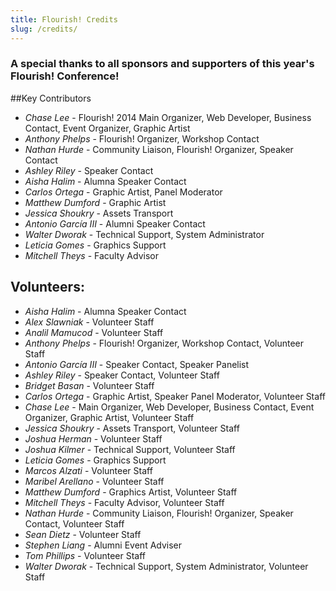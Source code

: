 ```yaml
---
title: Flourish! Credits
slug: /credits/
---
```

### A special thanks to all sponsors and supporters of this year's Flourish! Conference!

##Key Contributors
- *Chase Lee* - Flourish! 2014 Main Organizer, Web Developer, Business Contact, Event Organizer, Graphic Artist
- *Anthony Phelps* - Flourish! Organizer, Workshop Contact
- *Nathan Hurde* - Community Liaison, Flourish! Organizer, Speaker Contact
- *Ashley Riley* - Speaker Contact
- *Aisha Halim* - Alumna Speaker Contact
- *Carlos Ortega* - Graphic Artist, Panel Moderator
- *Matthew Dumford* - Graphic Artist
- *Jessica Shoukry* - Assets Transport
- *Antonio García III* - Alumni Speaker Contact
- *Walter Dworak* - Technical Support, System Administrator
- *Leticia Gomes* - Graphics Support
- *Mitchell Theys* - Faculty Advisor

## Volunteers:
- *Aisha Halim* - Alumna Speaker Contact
- *Alex Slawniak* - Volunteer Staff
- *Analil Mamucod* - Volunteer Staff
- *Anthony Phelps* - Flourish! Organizer, Workshop Contact, Volunteer Staff
- *Antonio Garc&iacute;a III* - Speaker Contact, Speaker Panelist
- *Ashley Riley* - Speaker Contact, Volunteer Staff
- *Bridget Basan* - Volunteer Staff
- *Carlos Ortega* - Graphic Artist, Speaker Panel Moderator, Volunteer Staff
- *Chase Lee* -  Main Organizer, Web Developer, Business Contact, Event Organizer, Graphic Artist, Volunteer Staff
- *Jessica Shoukry* - Assets Transport, Volunteer Staff
- *Joshua Herman* - Volunteer Staff
- *Joshua Kilmer* - Technical Support, Volunteer Staff
- *Leticia Gomes* - Graphics Support
- *Marcos Alzati* - Volunteer Staff
- *Maribel Arellano* - Volunteer Staff
- *Matthew Dumford* - Graphics Artist, Volunteer Staff
- *Mitchell Theys* - Faculty Advisor, Volunteer Staff
- *Nathan Hurde* - Community Liaison, Flourish! Organizer, Speaker Contact, Volunteer Staff
- *Sean Dietz* - Volunteer Staff
- *Stephen Liang* - Alumni Event Adviser
- *Tom Phillips* - Volunteer Staff
- *Walter Dworak* - Technical Support, System Administrator, Volunteer Staff
